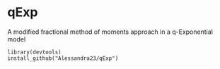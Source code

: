 # qExp
A modified fractional method of moments approach in a q-Exponential model

```{r}
library(devtools)
install_github("Alessandra23/qExp")
```
